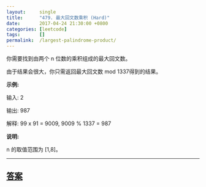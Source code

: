 ```yaml
---
layout:     single
title:      "479. 最大回文数乘积 (Hard)"
date:       2017-04-24 21:30:00 +0800
categories: [leetcode]
tags:       []
permalink:  /largest-palindrome-product/
---
```


<p>你需要找到由两个 n 位数的乘积组成的最大回文数。</p>

<p>由于结果会很大，你只需返回最大回文数 mod 1337得到的结果。</p>

<p><strong>示例:</strong></p>

<p>输入: 2</p>

<p>输出: 987</p>

<p>解释: 99 x 91 = 9009, 9009 % 1337 = 987</p>

<p><strong>说明:</strong></p>

<p>n 的取值范围为&nbsp;[1,8]。</p>

---

## [答案](https://github.com/openset/leetcode/tree/master/problems/largest-palindrome-product)

